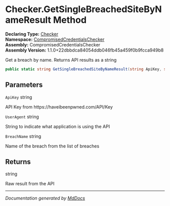 ﻿<!--  
  <auto-generated>   
    The contents of this file were generated by a tool.  
    Changes to this file may be list if the file is regenerated  
  </auto-generated>   
-->

# Checker.GetSingleBreachedSiteByNameResult Method

**Declaring Type:** [Checker](../index.md)  
**Namespace:** [CompromisedCredentialsChecker](../../index.md)  
**Assembly:** CompromisedCredentialsChecker  
**Assembly Version:** 1.1.0+22dbbdca84054ddb046fb45a459f0b9fcca949b8

Get a breach by name. Returns API results as a string

```csharp
public static string GetSingleBreachedSiteByNameResult(string ApiKey, string UserAgent, string BreachName);
```

## Parameters

`ApiKey`  string

API Key from https:\/\/haveibeenpwned.com\/API\/Key

`UserAgent`  string

String to indicate what application is using the API

`BreachName`  string

Name of the breach from the list of breaches

## Returns

string

Raw result from the API

___

*Documentation generated by [MdDocs](https://github.com/ap0llo/mddocs)*
